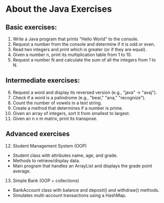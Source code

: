 # About the Java Exercises

## Basic exercises:

1. Write a Java program that prints "Hello World" to the console.
2. Request a number from the console and determine if it is odd or even.
3. Read two integers and print which is greater (or if they are equal).
4. Given a number n, print its multiplication table from 1 to 10.
5. Request a number N and calculate the sum of all the integers from 1 to N.

## Intermediate exercises:

6. Request a word and display its reversed version (e.g., "java" → "avaj").
7. Check if a word is a palindrome (e.g., "bear," "ana," "recognize").
8. Count the number of vowels in a text string.
9. Create a method that determines if a number is prime.
10. Given an array of integers, sort it from smallest to largest.
11. Given an n x m matrix, print its transpose.

## Advanced exercises

12. Student Management System (OOP)
* Student class with attributes name, age, and grade.
* Methods to retrieve/display data.
* Main program that handles an ArrayList<Student> and displays the grade point average.

13. Simple Bank (OOP + collections)
* BankAccount class with balance and deposit() and withdraw() methods.
* Simulates multi-account transactions using a HashMap.